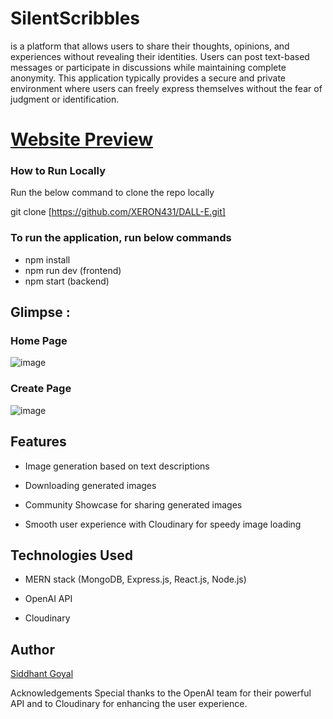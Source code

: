 #  SilentScribbles
is a platform that allows users to share their thoughts, opinions, and experiences without revealing their identities. Users can post text-based messages or participate in discussions while maintaining complete anonymity. This application typically provides a secure and private environment where users can freely express themselves without the fear of judgment or identification.
# [Website Preview](https://imagegenapp.netlify.app/)


### How to Run Locally
Run the below command to clone the repo locally

git clone [https://github.com/XERON431/DALL-E.git]
 

### To run the application, run below commands 

- npm install
- npm run dev (frontend)
- npm start (backend)

## Glimpse :


### Home Page


![image](https://github.com/XERON431/DALL-E/assets/103522839/de9b15c6-0cb9-4950-a2d1-d3d492aaed7e)

### Create Page
![image](https://github.com/XERON431/DALL-E/assets/103522839/a57de2b4-2bb6-46f0-8df7-e1bade70df5a)


## Features
- Image generation based on text descriptions

- Downloading generated images

- Community Showcase for sharing generated images

- Smooth user experience with Cloudinary for speedy image loading

## Technologies Used

- MERN stack (MongoDB, Express.js, React.js, Node.js)

- OpenAI API

- Cloudinary

## Author
[Siddhant Goyal](https://www.linkedin.com/in/siddhantgoyal2001?utm_source=share&utm_campaign=share_via&utm_content=profile&utm_medium=android_app)


Acknowledgements
Special thanks to the OpenAI team for their powerful API and to Cloudinary for enhancing the user experience.
